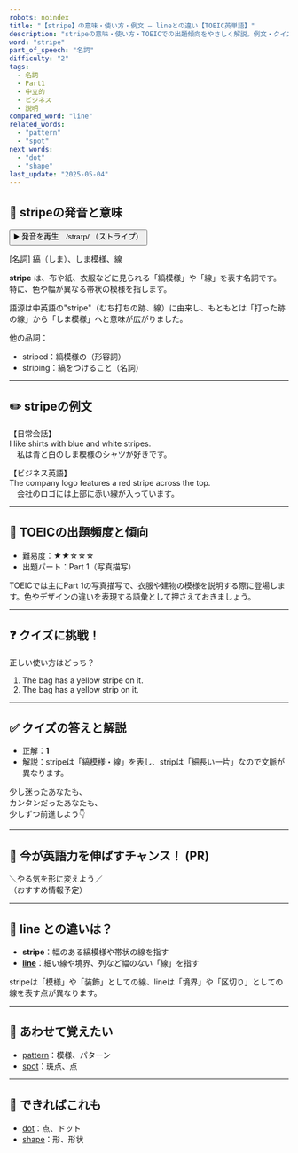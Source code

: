 ```yaml
---
robots: noindex
title: "【stripe】の意味・使い方・例文 ― lineとの違い【TOEIC英単語】"
description: "stripeの意味・使い方・TOEICでの出題傾向をやさしく解説。例文・クイズ付きでlineとの違いもわかりやすく学べます。"
word: "stripe"
part_of_speech: "名詞"
difficulty: "2"
tags:
  - 名詞
  - Part1
  - 中立的
  - ビジネス
  - 説明
compared_word: "line"
related_words:
  - "pattern"
  - "spot"
next_words:
  - "dot"
  - "shape"
last_update: "2025-05-04"
---
```


## 🔰 stripeの発音と意味

<button class="play-audio" onclick="playTTS('stripe')">
  <span class="play-audio-main">
    ▶️ 発音を再生　/straɪp/
  </span>
  <span class="play-audio-sub">
    （ストライプ）
  </span>
</button>

[名詞] 縞（しま）、しま模様、線

**stripe** は、布や紙、衣服などに見られる「縞模様」や「線」を表す名詞です。特に、色や幅が異なる帯状の模様を指します。

語源は中英語の"stripe"（むち打ちの跡、線）に由来し、もともとは「打った跡の線」から「しま模様」へと意味が広がりました。

他の品詞：  
- striped：縞模様の（形容詞）
- striping：縞をつけること（名詞）

---

## ✏️ stripeの例文

【日常会話】  
I like shirts with blue and white stripes.  
　私は青と白のしま模様のシャツが好きです。

【ビジネス英語】  
The company logo features a red stripe across the top.  
　会社のロゴには上部に赤い線が入っています。

---

## 🎯 TOEICの出題頻度と傾向

- 難易度：★★☆☆☆
- 出題パート：Part 1（写真描写）

TOEICでは主にPart 1の写真描写で、衣服や建物の模様を説明する際に登場します。色やデザインの違いを表現する語彙として押さえておきましょう。

---

## ❓ クイズに挑戦！

正しい使い方はどっち？

1. The bag has a yellow stripe on it.  
2. The bag has a yellow strip on it.

---

## ✅ クイズの答えと解説

- 正解：**1**
- 解説：stripeは「縞模様・線」を表し、stripは「細長い一片」なので文脈が異なります。

少し迷ったあなたも、  
カンタンだったあなたも、  
少しずつ前進しよう👇️

---

## 🚀 今が英語力を伸ばすチャンス！ (PR)

<div class="info-center">
＼やる気を形に変えよう／<br>  
（おすすめ情報予定）
</div>

---

## 🤔  line との違いは？

- **stripe**：幅のある縞模様や帯状の線を指す
- **[line](/word/line)**：細い線や境界、列など幅のない「線」を指す

stripeは「模様」や「装飾」としての線、lineは「境界」や「区切り」としての線を表す点が異なります。

---

## 🧩 あわせて覚えたい

- [pattern](/word/pattern)：模様、パターン
- [spot](/word/spot)：斑点、点

---

## 📖 できればこれも

- [dot](/word/dot)：点、ドット
- [shape](/word/shape)：形、形状

<!-- cvid: aid05_bid12 -->
